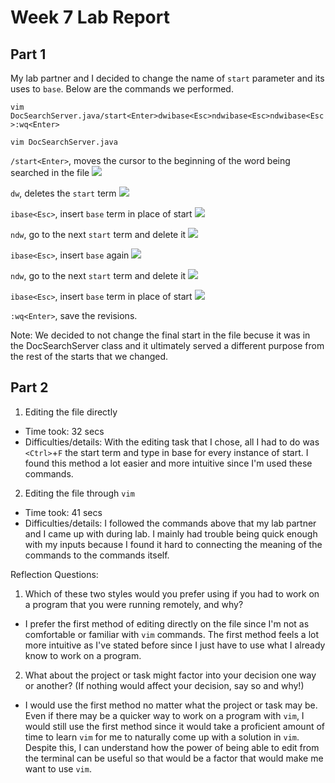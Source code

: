 # Week 7 Lab Report
## Part 1
My lab partner and I decided to change the name of `start` parameter and its uses to `base`.
Below are the commands we performed.

`vim DocSearchServer.java/start<Enter>dwibase<Esc>ndwibase<Esc>ndwibase<Esc>:wq<Enter>`

`vim DocSearchServer.java` 

`/start<Enter>`, moves the cursor to the beginning of the word being searched in the file
![](images\silly-lab-images.jpg)

 `dw`, deletes the `start` term 
 ![](images\delete.jpg)

 `ibase<Esc>`, insert `base` term in place of start
 ![](images\insert-base.jpg)

 `ndw`, go to the next `start` term and delete it
 ![](images\delete-again.jpg)

 `ibase<Esc>`, insert `base` again
 ![](images\insert-again.jpg)

 `ndw`, go to the next `start` term and delete it
 ![](images\delete-3.jpg)

 `ibase<Esc>`, insert `base` term in place of start 
 ![](images\insert3.jpg)

 `:wq<Enter>`, save the revisions. 

 Note: We decided to not change the final start in the file becuse it was in the DocSearchServer class and it ultimately served a different purpose from the rest of the starts that we changed.

 ## Part 2
 1. Editing the file directly
 * Time took: 32 secs
 * Difficulties/details: With the editing task that I chose, all I had to do was `<Ctrl>`+`F` the start term and type in base for every instance of start. I found this method a lot easier and more intuitive since I'm used these commands.
 2. Editing the file through `vim`
 * Time took: 41 secs
 * Difficulties/details: I followed the commands above that my lab partner and I came up with during lab. I mainly had trouble being quick enough with my inputs because I found it hard to connecting the meaning of the commands to the commands itself.

 Reflection Questions:
 1. Which of these two styles would you prefer using if you had to work on a program that you were running remotely, and why?
 * I prefer the first method of editing directly on the file since I'm not as comfortable or familiar with `vim` commands. The first method feels a lot more intuitive as I've stated before since I just have to use what I already know to work on a program. 
 2. What about the project or task might factor into your decision one way or another? (If nothing would affect your decision, say so and why!)
 * I would use the first method no matter what the project or task may be. Even if there may be a quicker way to work on a program with `vim`, I would still use the first method since it would take a proficient amount of time to learn `vim` for me to naturally come up with a solution in `vim`. Despite this, I can understand how the power of being able to edit from the terminal can be useful so that would be a factor that would make me want to use `vim`.    
